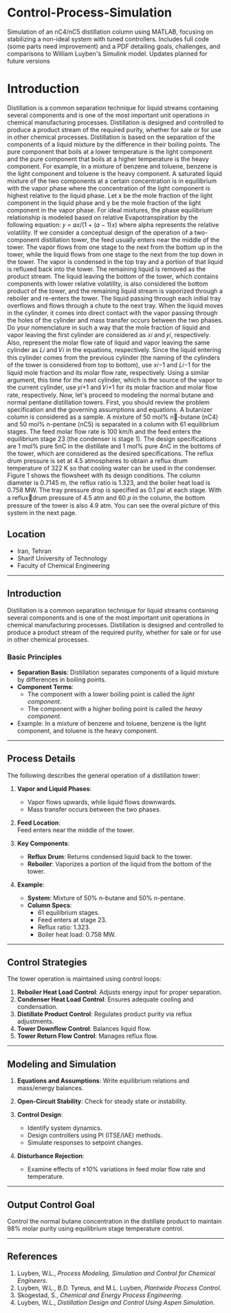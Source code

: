 # Control-Process-Simulation
Simulation of an nC4/nC5 distillation column using MATLAB, focusing on stabilizing a non-ideal system with tuned controllers. Includes full code (some parts need improvement) and a PDF detailing goals, challenges, and comparisons to William Luyben's Simulink model. Updates planned for future versions

# Introduction
Distillation is a common separation technique for liquid streams 
containing several components and is one of the most important unit 
operations in chemical manufacturing processes. Distillation is 
designed and controlled to produce a product stream of the required 
purity, whether for sale or for use in other chemical processes. 
Distillation is based on the separation of the components of a liquid 
mixture by the difference in their boiling points. The pure component 
that boils at a lower temperature is the light component and the pure 
component that boils at a higher temperature is the heavy component.
For example, in a mixture of benzene and toluene, benzene is the light 
component and toluene is the heavy component. A saturated liquid 
mixture of the two components at a certain concentration is in 
equilibrium with the vapor phase where the concentration of the light 
component is highest relative to the liquid phase. Let x be the mole 
fraction of the light component in the liquid phase and y be the mole 
fraction of the light component in the vapor phase. For ideal mixtures, 
the phase equilibrium relationship is modeled based on relative 
Evapotranspiration by the following equation:
𝑦 =
𝛼𝑥/(1 + (𝛼 − 1)𝑥) 
where alpha represents the relative volatility. If we consider a 
conceptual design of the operation of a two-component distillation 
tower, the feed usually enters near the middle of the tower. The 
vapor flows from one stage to the next from the bottom up in the 
tower, while the liquid flows from one stage to the next from the top 
down in the tower. The vapor is condensed in the top tray and a portion 
of that liquid is refluxed back into the tower. The remaining liquid is 
removed as the product stream. The liquid leaving the bottom of the 
tower, which contains components with lower relative volatility, is also 
considered the bottom product of the tower, and the remaining liquid 
stream is vaporized through a reboiler and re-enters the tower. The 
liquid passing through each initial tray overflows and flows through a 
chute to the next tray. When the liquid moves in the cylinder, it comes 
into direct contact with the vapor passing through the holes of the 
cylinder and mass transfer occurs between the two phases. Do your 
nomenclature in such a way that the mole fraction of liquid and vapor 
leaving the first cylinder are considered as 𝑥𝑖 and 𝑦𝑖, respectively. 
Also, represent the molar flow rate of liquid and vapor leaving the 
same cylinder as 𝐿𝑖 and 𝑉𝑖 in the equations, respectively. Since the 
liquid entering this cylinder comes from the previous cylinder (the 
naming of the cylinders of the tower is considered from top to 
bottom), use 𝑥𝑖−1 and 𝐿𝑖−1 for the liquid mole fraction and its molar 
flow rate, respectively. Using a similar argument, this time for the 
next cylinder, which is the source of the vapor to the current cylinder, 
use 𝑦𝑖+1 and 𝑉𝑖+1 for its molar fraction and molar flow rate, 
respectively. Now, let's proceed to modeling the normal butane and 
normal pentane distillation towers. First, you should review the 
problem specification and the governing assumptions and equations. A 
butanizer column is considered as a sample. A mixture of 50 mol% n-butane (nC4) and 50 mol% n-pentane (nC5) is separated in a column 
with 61 equilibrium stages. The feed molar flow rate is 100 km/h and 
the feed enters the equilibrium stage 23 (the condenser is stage 1). 
The design specifications are 1 mol% pure 5nC in the distillate and 1 
mol% pure 4nC in the bottoms of the tower, which are considered as 
the desired specifications. The reflux drum pressure is set at 4.5 
atmospheres to obtain a reflux drum temperature of 322 K so that 
cooling water can be used in the condenser. Figure 1 shows the 
flowsheet with its design conditions. The column diameter is 0.7145 
m, the reflux ratio is 1.323, and the boiler heat load is 0.758 MW. The 
tray pressure drop is specified as 0.1 𝑝𝑠𝑖 at each stage. With a refluxdrum pressure of 4.5 atm and 60 𝑝 in the column, the bottom pressure
of the tower is also 4.9 atm.
You can see the overal picture of this system in the next page.


## Location

- Iran, Tehran
- Sharif University of Technology
- Faculty of Chemical Engineering

---

## Introduction

Distillation is a common separation technique for liquid streams containing several components and is one of the most important unit operations in chemical manufacturing processes. Distillation is designed and controlled to produce a product stream of the required purity, whether for sale or for use in other chemical processes.

### Basic Principles

- **Separation Basis**: Distillation separates components of a liquid mixture by differences in boiling points.  
- **Component Terms**:
  - The component with a lower boiling point is called the *light component*.
  - The component with a higher boiling point is called the *heavy component*.
- Example: In a mixture of benzene and toluene, benzene is the light component, and toluene is the heavy component.

---

## Process Details

The following describes the general operation of a distillation tower:

1. **Vapor and Liquid Phases**:
   - Vapor flows upwards, while liquid flows downwards.
   - Mass transfer occurs between the two phases.

2. **Feed Location**:  
   Feed enters near the middle of the tower.  

3. **Key Components**:
   - **Reflux Drum**: Returns condensed liquid back to the tower.
   - **Reboiler**: Vaporizes a portion of the liquid from the bottom of the tower.

4. **Example**:
   - **System**: Mixture of 50% n-butane and 50% n-pentane.
   - **Column Specs**:
     - 61 equilibrium stages.
     - Feed enters at stage 23.
     - Reflux ratio: 1.323.
     - Boiler heat load: 0.758 MW.

---

## Control Strategies

The tower operation is maintained using control loops:

1. **Reboiler Heat Load Control**: Adjusts energy input for proper separation.
2. **Condenser Heat Load Control**: Ensures adequate cooling and condensation.
3. **Distillate Product Control**: Regulates product purity via reflux adjustments.
4. **Tower Downflow Control**: Balances liquid flow.
5. **Tower Return Flow Control**: Manages reflux flow.

---

## Modeling and Simulation

1. **Equations and Assumptions**: Write equilibrium relations and mass/energy balances.
2. **Open-Circuit Stability**: Check for steady state or instability.
3. **Control Design**:
   - Identify system dynamics.
   - Design controllers using PI (ITSE/IAE) methods.
   - Simulate responses to setpoint changes.

4. **Disturbance Rejection**:
   - Examine effects of ±10% variations in feed molar flow rate and temperature.

---

## Output Control Goal

Control the normal butane concentration in the distillate product to maintain 98% molar purity using equilibrium stage temperature control.

---

## References

1. Luyben, W.L., *Process Modeling, Simulation and Control for Chemical Engineers*.  
2. Luyben, W.L., B.D. Tyreus, and M.L. Luyben, *Plantwide Process Control*.  
3. Skogestad, S., *Chemical and Energy Process Engineering*.  
4. Luyben, W.L., *Distillation Design and Control Using Aspen Simulation*.
